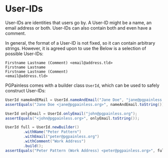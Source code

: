 # User-IDs

User-IDs are identities that users go by. A User-ID might be a name, an email address or both.
User-IDs can also contain both and even have a comment.

In general, the format of a User-ID is not fixed, so it can contain arbitrary strings.
However, it is agreed upon to use the
Below is a selection of possible User-IDs:

```
Firstname Lastname (Comment) <email@address.tld>
Firstname Lastname
Firstname Lastname (Comment)
<email@address.tld>
```

PGPainless comes with a builder class `UserId`, which can be used to safely construct User-IDs:

```java
UserId nameAndEMail = UserId.nameAndEmail("Jane Doe", "jane@pgpainless.org");
assertEquals("Jane Doe <jane@pgpainless.org>", nameAndEmail.toString()):

UserId onlyEmail = UserId.onlyEmail("john@pgpainless.org");
assertEquals("<john@pgpainless.org>", onlyEmail.toString());

UserId full = UserId.newBuilder()
        .withName("Peter Pattern")
        .withEmail("peter@pgpainless.org")
        .withComment("Work Address")
        .build();
assertEquals("Peter Pattern (Work Address) <peter@pgpainless.org>", full.toString());
```